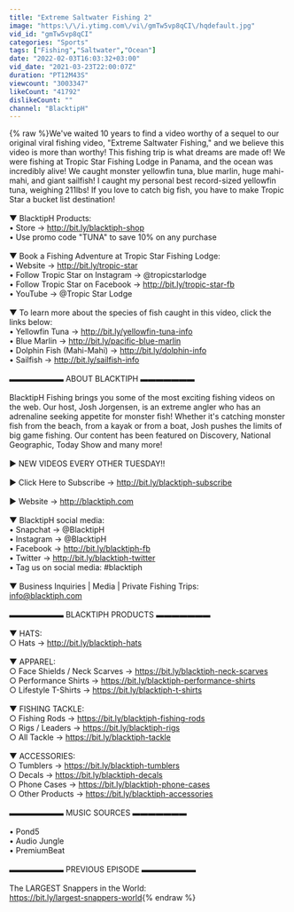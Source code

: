```yaml
---
title: "Extreme Saltwater Fishing 2"
image: "https:\/\/i.ytimg.com\/vi\/gmTw5vp8qCI\/hqdefault.jpg"
vid_id: "gmTw5vp8qCI"
categories: "Sports"
tags: ["Fishing","Saltwater","Ocean"]
date: "2022-02-03T16:03:32+03:00"
vid_date: "2021-03-23T22:00:07Z"
duration: "PT12M43S"
viewcount: "3003347"
likeCount: "41792"
dislikeCount: ""
channel: "BlacktipH"
---
```

{% raw %}We've waited 10 years to find a video worthy of a sequel to our original viral fishing video, &quot;Extreme Saltwater Fishing,&quot; and we believe this video is more than worthy! This fishing trip is what dreams are made of! We were fishing at Tropic Star Fishing Lodge in Panama, and the ocean was incredibly alive! We caught monster yellowfin tuna, blue marlin, huge mahi-mahi, and giant sailfish! I caught my personal best record-sized yellowfin tuna, weighing 211lbs! If you love to catch big fish, you have to make Tropic Star a bucket list destination! <br /><br />▼ BlacktipH Products: <br />• Store → <a rel="nofollow" target="blank" href="http://bit.ly/blacktiph-shop​​">http://bit.ly/blacktiph-shop​​</a> <br />• Use promo code &quot;TUNA&quot; to save 10% on any purchase<br /><br />▼ Book a Fishing Adventure at Tropic Star Fishing Lodge: <br />• Website → <a rel="nofollow" target="blank" href="http://bit.ly/tropic-star​">http://bit.ly/tropic-star​</a><br />• Follow Tropic Star on Instagram → @tropicstarlodge<br />• Follow Tropic Star on Facebook → <a rel="nofollow" target="blank" href="http://bit.ly/tropic-star-fb​">http://bit.ly/tropic-star-fb​</a><br />• YouTube → @Tropic Star Lodge<br /><br />▼ To learn more about the species of fish caught in this video, click the links below: <br />• Yellowfin Tuna → <a rel="nofollow" target="blank" href="http://bit.ly/yellowfin-tuna-info">http://bit.ly/yellowfin-tuna-info</a><br />• Blue Marlin → <a rel="nofollow" target="blank" href="http://bit.ly/pacific-blue-marlin">http://bit.ly/pacific-blue-marlin</a><br />• Dolphin Fish (Mahi-Mahi) → <a rel="nofollow" target="blank" href="http://bit.ly/dolphin-info">http://bit.ly/dolphin-info</a><br />• Sailfish → <a rel="nofollow" target="blank" href="http://bit.ly/sailfish-info">http://bit.ly/sailfish-info</a><br /><br />▬▬▬▬▬▬▬ ABOUT BLACKTIPH ▬▬▬▬▬▬▬<br /><br />BlacktipH Fishing brings you some of the most exciting fishing videos on the web. Our host, Josh Jorgensen, is an extreme angler who has an adrenaline seeking appetite for monster fish! Whether it's catching monster fish from the beach, from a kayak or from a boat, Josh pushes the limits of big game fishing. Our content has been featured on Discovery, National Geographic, Today Show and many more! <br /><br />► NEW VIDEOS EVERY OTHER TUESDAY!!<br /><br />► Click Here to Subscribe → <a rel="nofollow" target="blank" href="http://bit.ly/blacktiph-subscribe">http://bit.ly/blacktiph-subscribe</a><br /><br />► Website → <a rel="nofollow" target="blank" href="http://blacktiph.com">http://blacktiph.com</a><br /><br />▼ BlacktipH social media:<br />• Snapchat → @BlacktipH<br />• Instagram → @BlacktipH<br />• Facebook → <a rel="nofollow" target="blank" href="http://bit.ly/blacktiph-fb">http://bit.ly/blacktiph-fb</a><br />• Twitter → <a rel="nofollow" target="blank" href="http://bit.ly/blacktiph-twitter">http://bit.ly/blacktiph-twitter</a><br />• Tag us on social media: #blacktiph<br /><br />▼ Business Inquiries | Media | Private Fishing Trips: <br />info@blacktiph.com<br /><br />▬▬▬▬▬▬▬ BLACKTIPH PRODUCTS ▬▬▬▬▬▬▬<br /><br />▼ HATS:<br />○ Hats → <a rel="nofollow" target="blank" href="http://bit.ly/blacktiph-hats">http://bit.ly/blacktiph-hats</a><br /><br />▼ APPAREL:<br />○ Face Shields / Neck Scarves → <a rel="nofollow" target="blank" href="https://bit.ly/blacktiph-neck-scarves">https://bit.ly/blacktiph-neck-scarves</a><br />○ Performance Shirts → <a rel="nofollow" target="blank" href="https://bit.ly/blacktiph-performance-shirts">https://bit.ly/blacktiph-performance-shirts</a><br />○ Lifestyle T-Shirts → <a rel="nofollow" target="blank" href="https://bit.ly/blacktiph-t-shirts">https://bit.ly/blacktiph-t-shirts</a><br /><br />▼ FISHING TACKLE:<br />○ Fishing Rods → <a rel="nofollow" target="blank" href="https://bit.ly/blacktiph-fishing-rods">https://bit.ly/blacktiph-fishing-rods</a><br />○ Rigs / Leaders → <a rel="nofollow" target="blank" href="https://bit.ly/blacktiph-rigs">https://bit.ly/blacktiph-rigs</a><br />○ All Tackle → <a rel="nofollow" target="blank" href="https://bit.ly/blacktiph-tackle">https://bit.ly/blacktiph-tackle</a> <br /><br />▼ ACCESSORIES:<br />○ Tumblers → <a rel="nofollow" target="blank" href="https://bit.ly/blacktiph-tumblers">https://bit.ly/blacktiph-tumblers</a><br />○ Decals → <a rel="nofollow" target="blank" href="https://bit.ly/blacktiph-decals">https://bit.ly/blacktiph-decals</a><br />○ Phone Cases → <a rel="nofollow" target="blank" href="https://bit.ly/blacktiph-phone-cases">https://bit.ly/blacktiph-phone-cases</a><br />○ Other Products → <a rel="nofollow" target="blank" href="https://bit.ly/blacktiph-accessories">https://bit.ly/blacktiph-accessories</a><br /><br />▬▬▬▬▬▬▬ MUSIC SOURCES ▬▬▬▬▬▬▬<br /><br />• Pond5<br />• Audio Jungle<br />• PremiumBeat<br /><br />▬▬▬▬▬▬▬ PREVIOUS EPISODE ▬▬▬▬▬▬▬<br /><br />The LARGEST Snappers in the World:<br /><a rel="nofollow" target="blank" href="https://bit.ly/largest-snappers-world">https://bit.ly/largest-snappers-world</a>{% endraw %}
